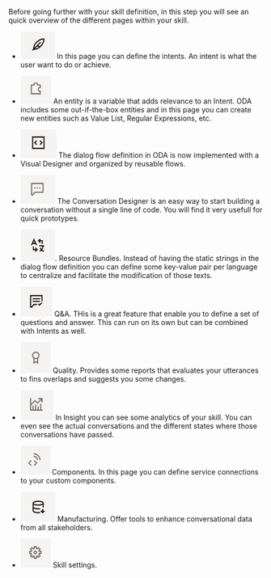 Before going further with your skill definition, in this step you will see an quick overview of the different pages within your skill.

* ![Oracle Digital Assistant intents menu](assets/menu-intent.jpg) In this page you can define the intents. An intent is what the user want to do or achieve.

* ![Oracle Digital Assistant intents menu](assets/menu-entities.jpg) An entity is a variable that adds relevance to an Intent. ODA includes some out-if-the-box entities and in this page you can create new entities such as Value List, Regular Expressions, etc. 

* ![Oracle Digital Assistant flows menu](assets/menu-dialogflow.jpg) The dialog flow definition in ODA is now implemented with a Visual Designer and organized by reusable flows.

* ![Oracle Digital Assistant conversational designer menu](assets/menu-conversationdesigner.jpg) The Conversation Designer is an easy way to start building a conversation without a single line of code. You will find it very usefull for quick prototypes.

* ![Oracle Digital Assistant resource bundles menu](assets/menu-resbundles.jpg). Resource Bundles. Instead of having the static strings in the dialog flow definition you can define some key-value pair per language to centralize and facilitate the modification of those texts.

* ![Oracle Digital Assistant Q&A menu](assets/menu-qna.jpg) Q&A. THis is a great feature that enable you to define a set of questions and answer. This can run on its own but can be combined with Intents as well.

* ![Oracle Digital Assistant Quality menu](assets/menu-quality.jpg) Quality. Provides some reports that evaluates your utterances to fins overlaps and suggests you some changes.

* ![Oracle Digital Assistant Insights menu](assets/menu-insight.jpg) In Insight you can see some analytics of your skill. You can even see the actual conversations and the different states where those conversations have passed.

* ![Oracle Digital Assistant Components menu](assets/menu-custcomponents.jpg) Components. In this page you can define service connections to your custom components. 

* ![Oracle Digital Assistant MAnufacturing menu](assets/menu-manufacturing.jpg) Manufacturing. Offer tools to enhance conversational data from all stakeholders. 

* ![Oracle Digital Assistant Settings menu](assets/menu-settings.jpg) Skill settings. 


